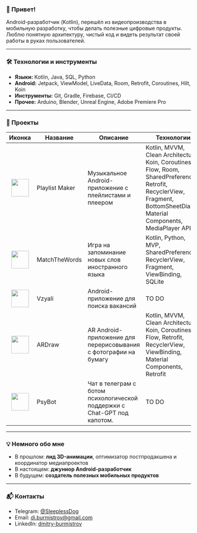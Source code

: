 ### 👋 Привет!

Android-разработчик (Kotlin), перешёл из видеопроизводства в мобильную разработку, чтобы делать полезные цифровые продукты.  
Люблю понятную архитектуру, чистый код и видеть результат своей работы в руках пользователей.

---

### 🛠 Технологии и инструменты
- **Языки:** Kotlin, Java, SQL, Python
- **Android:** Jetpack, ViewModel, LiveData, Room, Retrofit, Coroutines, Hilt, Koin
- **Инструменты:** Git, Gradle, Firebase, CI/CD
- **Прочее:** Arduino, Blender, Unreal Engine, Adobe Premiere Pro

---

### 📌 Проекты

| Иконка | Название | Описание | Технологии | GitHub |
|---------|---------|----------|------------|--------|
| <img src="https://github.com/user-attachments/assets/9c3a5059-988d-41aa-b9f2-ba2f34ec7f75" style="display:block; margin:auto; height:48px;"/> | Playlist Maker | Музыкальное Android-приложение с плейлистами и плеером | Kotlin, MVVM, Clean Architecture, Koin, Coroutines, Flow, Room, SharedPreferences, Retrofit, RecyclerView, Fragment, BottomSheetDialog, Material Components, MediaPlayer API | [перейти](https://github.com/SleeplessShu/PlaylistMaker) |
| <img src="https://github.com/user-attachments/assets/c394689a-b079-428f-a227-9e2d34484161" style="display:block; margin:auto; height:48px;"/> | MatchTheWords | Игра на запоминание новых слов иностранного языка | Kotlin, Python, MVP, SharedPreferences, RecyclerView, Fragment, ViewBinding, SQLite  | [перейти](https://github.com/SleeplessShu/MatchTheWords) |
| <img src="https://github.com/user-attachments/assets/772767cd-2287-4227-be7f-ed5c17144b09" style="display:block; margin:auto; height:48px;"/> | Vzyali | Android-приложение для поиска вакансий | TO DO | [перейти](https://github.com/SleeplessShu/Vzyali) |
| <img src="https://github.com/user-attachments/assets/f0c03381-6765-4d61-b773-505ce1d19f78" style="display:block; margin:auto; height:48px;"/> | ARDraw | AR Android-приложение для перерисовывания с фотографии на бумагу | Kotlin, MVVM, Clean Architecture, Koin, Coroutines, Flow, Retrofit, RecyclerView, ViewBinding, Material Components, Retrofit | [перейти](https://github.com/SleeplessShu/ARDraw) |
| <img src="https://github.com/user-attachments/assets/d82a0726-4673-4a1d-b979-106baf45359d" style="display:block; margin:auto; height:48px;"/> | PsyBot | Чат в телеграм с ботом психологической поддержки с Chat-GPT под капотом. | TO DO | [перейти](https://github.com/SleeplessShu/PsyBot) |

---

### 💡 Немного обо мне
- В прошлом: **лид 3D-анимации**, оптимизатор постпродакшена и координатор медиапроектов
- В настоящем: **джуниор Android-разработчик**
- В будущем: **создатель полезных мобильных продуктов**

---

### 📬 Контакты
- Telegram: [@SleeplessDog](https://t.me/SleeplessDog)
- Email: di.burmistrov@gmail.com
- LinkedIn: [dmitry-burmistrov](https://www.linkedin.com/in/dmitry-burmistrov-610665271/)
